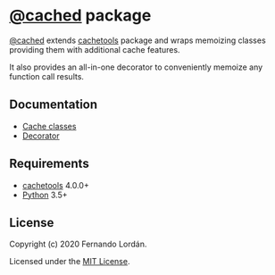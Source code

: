 <a id="top"></a>
[@cached] package
=================

[@cached] extends [cachetools] package and wraps memoizing classes providing them with additional cache features.

It also provides an all-in-one decorator to conveniently memoize any function call results.

## Documentation
- [Cache classes]
- [Decorator]

## Requirements

- [cachetools] 4.0.0+
- [Python] 3.5+

## License

Copyright (c) 2020 Fernando Lordán.

Licensed under the [MIT License].

[@cached]: ./README.md#top
[Cache classes]: ./caches.md#top
[Decorator]: ./decorator.md#top
[MIT License]: ./LICENSE.txt
[cachetools]: https://github.com/tkem/cachetools/
[Python]: https://www.python.org/
